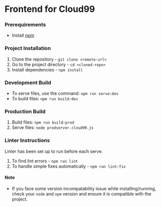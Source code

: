 # Frontend for Cloud99

### Prerequirements
* Install [npm](https://docs.npmjs.com/downloading-and-installing-node-js-and-npm)

### Project Installation

1. Clone the repository - `git clone <remote-url>`
2. Go to the project directory - `cd <cloned-repo>`
3. Install dependencies - `npm install`

### Development Build
* To serve files, use the command: `npm run serve:dev`
* To build files: `npm run build:dev`

### Production Build
1. Build files: `npm run build:prod`
2. Serve files: `node prodserver.cloud99.js`

### Linter Instructions
Linter has been set up to run before each serve.
1. To find lint errors - `npm run lint`
2. To handle simple fixes automatically - `npm run lint:fix`

#### Note
* If you face some version incompatability issue while installing/running, check your `node` and `npm` version and ensure it is compatible with the project.